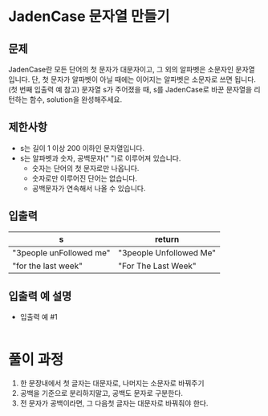 # JadenCase 문자열 만들기

## 문제

JadenCase란 모든 단어의 첫 문자가 대문자이고, 그 외의 알파벳은 소문자인 문자열입니다. 단, 첫 문자가 알파벳이 아닐 때에는 이어지는 알파벳은 소문자로 쓰면 됩니다. (첫 번째 입출력 예 참고)
문자열 s가 주어졌을 때, s를 JadenCase로 바꾼 문자열을 리턴하는 함수, solution을 완성해주세요.

## 제한사항

- s는 길이 1 이상 200 이하인 문자열입니다.
- s는 알파벳과 숫자, 공백문자(" ")로 이루어져 있습니다.
  - 숫자는 단어의 첫 문자로만 나옵니다.
  - 숫자로만 이루어진 단어는 없습니다.
  - 공백문자가 연속해서 나올 수 있습니다.

## 입출력

|s| return   |
|------|---------|
|"3people unFollowed me"| "3people Unfollowed Me"   |
|"for the last week"	| "For The Last Week" |

## 입출력 예 설명

- 입출력 예 #1

```
```

# 풀이 과정

1. 한 문장내에서 첫 글자는 대문자로, 나머지는 소문자로 바꿔주기
2. 공백을 기준으로 분리하지말고, 공백도 문자로 구분한다.
3. 전 문자가 공백이라면, 그 다음첫 글자는 대문자로 바꿔줘야 한다.